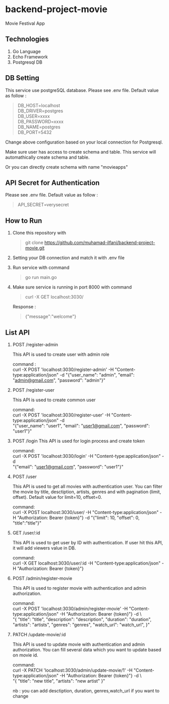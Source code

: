 # backend-project-movie
Movie Festival App

## Technologies
1. Go Language
2. Echo Framework
3. Postgresql DB

## DB Setting
This service use postgreSQL database.
Please see .env file. Default value as follow :
>DB_HOST=localhost  
DB_DRIVER=postgres  
DB_USER=xxxx    
DB_PASSWORD=xxxx    
DB_NAME=postgres    
DB_PORT=5432

Change above configuration based on your local connection for Postgresql.

Make sure user has access to create schema and table. This service will automathically create schema and table.

 Or you can directly create schema with name "movieapps"

## API Secret for Authentication
Please see .env file. Default value as follow :
>API_SECRET=verysecret

## How to Run
1. Clone this repository with
    > git clone https://github.com/muhamad-ilfani/backend-project-movie.git
2. Setting your DB connection and match it with .env file

3. Run service with command
    > go run main.go

4. Make sure service is running in port 8000 with command
    > curl -X GET localhost:3030/

    Response :
    > {"message":"welcome"}

## List API
1. POST /register-admin

    This API is used to create user with admin role

    command :   
    curl -X POST 'localhost:3030/register-admin' -H "Content-type:application/json" -d "{\"user_name\": \"admin\", \"email\": \"admin@gmail.com\", \"password\": \"admin\"}"
2. POST /register-user

    This API is used to create common user

    command:    
    curl -X POST 'localhost:3030/register-user' -H "Content-type:application/json" -d \
"{\"user_name\": \"user1\", \"email\": \"user1@gmail.com\", \"password\": \"user1\"}"

3. POST /login
    This API is used for login process and create token

    command:    
    curl -X POST 'localhost:3030/login' -H "Content-type:application/json" -d \
"{\"email\": \"user1@gmail.com\", \"password\": \"user1\"}"

4. POST /user

    This API is used to get all movies with authentication user.
    You can filter the movie by title, desctiption, artists, genres and with pagination (limit, offset). Default value for limit=10, offset=0.

    command:    
    curl -X POST localhost:3030/user/ -H "Content-type:application/json" -H "Authorization: Bearer {token}"} -d "{\"limit\": 10, \"offset\": 0, \"title\":\"title\"}"

5. GET /user/:id

    This API is used to get user by ID with authentication.
    If user hit this API, it will add viewers value in DB.

    command:    
    curl -X GET localhost:3030/user/:id -H "Content-type:application/json" -H "Authorization: Bearer {token}"}

6. POST /admin/register-movie
    
    This API is used to register movie with authentication and admin authorization.

    command:    
    curl -X POST 'localhost:3030/admin/register-movie' -H "Content-type:application/json" -H "Authorization: Bearer {token}"} -d \\\
    "{
    \"title\": \"title\", 
    \"description\": \"description\",
    \"duration\": \"duration\",
    \"artists\": \"artists\",
    \"genres\": \"genres\",
    \"watch_url\": \"watch_url\", 
    }"

7. PATCH /update-movie/:id

    This API is used to update movie with authentication and admin authorization. You can fill several data which you want to update based on movie id.

    command:    
    curl -X PATCH 'localhost:3030/admin/update-movie/1' -H "Content-type:application/json" -H "Authorization: Bearer {token}"} -d \\\
    "{
    \"title\": \"new title\", 
    \"artists\": \"new artist\"
    }"

    nb : you can add desctiption, duration, genres,watch_url if you want to change